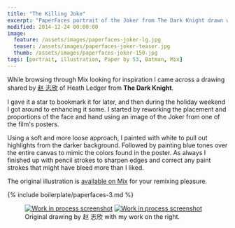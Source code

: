 ```yaml
---
title: "The Killing Joke"
excerpt: "PaperFaces portrait of the Joker from The Dark Knight drawn with Paper by 53 on an iPad."
modified: 2014-12-24 00:00:00
image: 
  feature: /assets/images/paperfaces-joker-lg.jpg
  teaser: /assets/images/paperfaces-joker-teaser.jpg
  thumb: /assets/images/paperfaces-joker-150.jpg
tags: [portrait, illustration, Paper by 53, Batman, Mix]
---
```


While browsing through Mix looking for inspiration I came across a drawing shared by [赵 志欣](https://mix.fiftythree.com/122266--) of Heath Ledger from **The Dark Knight**.

I gave it a star to bookmark it for later, and then during the holiday weekend I got around to enhancing it some. I started by reworking the placement and proportions of the face and hand using an image of the Joker from one of the film's posters.

Using a soft and more loose approach, I painted with white to pull out highlights from the darker background. Followed by painting blue tones over the entire canvas to mimic the colors found in the poster. As always I finished up with pencil strokes to sharpen edges and correct any paint strokes that might have bleed more than I liked.

The original illustration is [available on Mix](https://mix.fiftythree.com/11098-Michael-Rose/1110713) for your remixing pleasure.

{% include boilerplate/paperfaces-3.md %}

<figure class="half">
  <a href="{{ site.url }}/assets/images/paperfaces-joker-original-1-lg.jpg"><img src="{{ site.url }}/assets/images/paperfaces-joker-original-1-600.jpg" alt="Work in process screenshot"></a>
  <a href="{{ site.url }}/assets/images/paperfaces-joker-process-1-lg.jpg"><img src="{{ site.url }}/assets/images/paperfaces-joker-process-1-600.jpg" alt="Work in process screenshot"></a>
  <figcaption>Original drawing by 赵 志欣 with my work on the right.</figcaption>
</figure>
